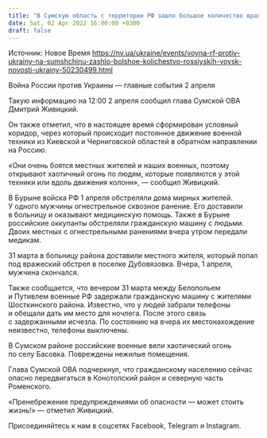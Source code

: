 ```yaml
---
title: "В Сумскую область с территории РФ зашло большое количество вражеских войск — ОВА"
date: Sat, 02 Apr 2022 16:00:00 +0300
draft: false
---
```

Источник: Новое Время https://nv.ua/ukraine/events/voyna-rf-protiv-ukrainy-na-sumshchinu-zashlo-bolshoe-kolichestvo-rossiyskih-voysk-novosti-ukrainy-50230499.html




Война России против Украины — главные события 2 апреля 

Такую информацию на 12:00 2 апреля сообщил глава Сумской ОВА Дмитрий Живицкий.

 Он также отметил, что в настоящее время сформирован условный коридор, через который происходит постоянное движение военной техники из Киевской и Черниговской областей в обратном направлении на Россию.

«Они очень боятся местных жителей и наших военных, поэтому открывают хаотичный огонь по людям, которые появляются у этой техники или вдоль движения колонн», — сообщил Живицкий.

 В Бурыне войска РФ 1 апреля обстреляли дома мирных жителей. У одного мужчины огнестрельное сквозное ранение. Его доставили в больницу и оказывают медицинскую помощь. Также в Бурыне российские оккупанты обстреляли гражданскую машину с людьми. Двоих местных с огнестрельными ранениями вчера утром передали медикам.

 31 марта в больницу района доставили местного жителя, который попал под вражеский обстрел в поселке Дубовязовка. Вчера, 1 апреля, мужчина скончался.

 Также сообщается, что вечером 31 марта между Белопольем и Путивлем военные РФ задержали гражданскую машину с жителями Шосткинского района. Известно, что у людей забрали телефоны и обещали дать им место для ночлега. После этого связь с задержанными исчезла. По состоянию на вчера их местонахождение неизвестно, телефоны выключены.

 В Сумском районе российские военные вели хаотический огонь по селу Басовка. Повреждены нежилые помещения.

 Глава Сумской ОВА подчеркнул, что гражданскому населению сейчас опасно передвигаться в Конотопский район и северную часть Роменского.

«Пренебрежение предупреждениями об опасности — может стоить жизнь!» — отметил Живицкий.

Присоединяйтесь к нам в соцсетях Facebook, Telegram и Instagram.

